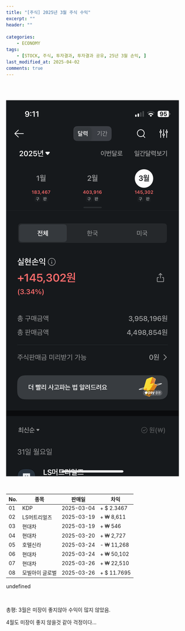 ```yaml
---
title: "[주식] 2025년 3월 주식 수익"
excerpt: ""
header: ""

categories:
    - ECONOMY
tags:
    - [STOCK, 주식, 투자결과, 투자결과 공유, 25년 3월 손익, ]
last_modified_at: 2025-04-02
comments: true
---
```

<br><br>

![0](/upload/2025-04-02-2025년_3월_주식_수익.md/0.png)


<br>


| No. | 종목       | 판매일        | 차익          |
| --- | -------- | ---------- | ----------- |
| 01  | KDP      | 2025-03-04 | + $ 2.3467  |
| 02  | LS머트리얼즈  | 2025-03-19 | + ₩ 8,611   |
| 03  | 현대차      | 2025-03-19 | + ₩ 546     |
| 04  | 현대차      | 2025-03-20 | + ₩ 2,727   |
| 05  | 호텔신라     | 2025-03-24 | - ₩ 11,268  |
| 06  | 현대차      | 2025-03-24 | + ₩ 50,102  |
| 07  | 현대차      | 2025-03-26 | + ₩ 22,510  |
| 08  | 모빌아이 글로벌 | 2025-03-26 | + $ 11.7695 |

undefined
<br>


<br>


총평: 3월은 미장이 좋지않아 수익이 많지 않았음.


4월도 미장이 좋지 않을것 같아 걱정이다…

